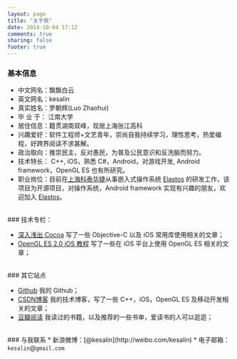 ```yaml
---
layout: page
title: "关于我"
date: 2014-10-04 17:12
comments: true
sharing: false
footer: true
---
```


### 基本信息   

* 中文网名：飘飘白云  
* 英文网名：kesalin  
* 真实姓名：罗朝辉(Luo Zhaohui)  
* 毕 业 于：  江南大学  
* 居住信息：籍贯湖南双峰，现居上海张江高科
* 兴趣爱好：软件工程师+文艺青年，崇尚自我持续学习，理性思考，热爱编程，好跨界阅读不求甚解。
* 政治取向：推崇民主，反对愚民，为普及公民意识和反洗脑而努力。
* 技术特长： C++, iOS，熟悉 C#，Android，对游戏开发, Android framework，OpenGL ES 也有所研究。 
* 职业岗位：目前在[上海科泰华捷](http://www.kortide.com)从事嵌入式操作系统 [Elastos](http://elastos.org/) 的研发工作，该项目为开源项目，对操作系统，Android framework 实现有兴趣的朋友，欢迎加入 [Elastos](http://elastos.org/)。    
   
<br />     
### 技术专栏：

* [深入浅出 Cocoa](http://blog.csdn.net/column/details/cocoa.html) 写了一些 Objective-C 以及 iOS 常用库使用相关的文章；  
* [OpenGL ES 2.0 iOS 教程](http://blog.csdn.net/column/details/opengl-es2-ios.html) 写了一些在 iOS 平台上使用 OpenGL ES 相关的文章；  
  
<br /> 
### 其它站点

* [Github](http://github.com/kesalin/) 我的 Github；
* [CSDN博客](http://blog.csdn.net/kesalin) 我的技术博客，写了一些 C++，iOS，OpenGL ES 及移动开发相关的文章； 
* [豆瓣阅读](http://book.douban.com/people/kesalin/) 我读过的书籍，以及推荐的一些书单，爱读书的人可以逛逛；  
    
<br /> 
### 与我联系
* 新浪微博：[@kesalin](http://weibo.com/kesalin)
* 电子邮箱：<code>kesalin</code>@<code>gmail.com</code>    

